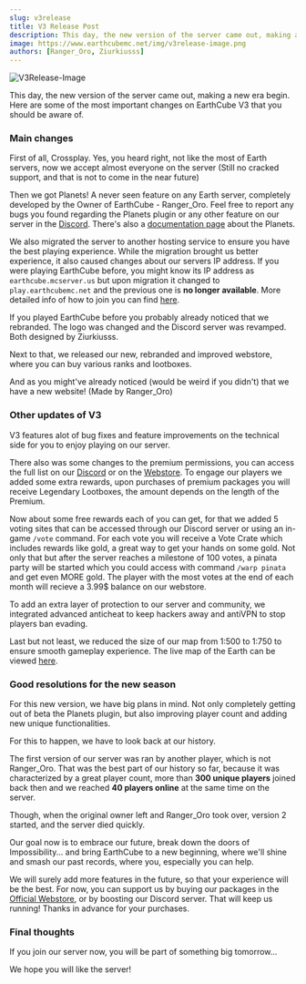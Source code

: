 ```yaml
---
slug: v3release
title: V3 Release Post
description: This day, the new version of the server came out, making a new era begin.
image: https://www.earthcubemc.net/img/v3release-image.png
authors: [Ranger_Oro, Ziurkiusss]
---
```


![V3Release-Image](/img/v3release-image.png)

This day, the new version of the server came out, making a new era begin.
Here are some of the most important changes on EarthCube V3 that you should be aware of.

<!-- truncate -->

### Main changes

First of all, Crossplay. Yes, you heard right, not like the most of Earth servers, now we accept almost everyone on the server (Still no cracked support, and that is not to come in the near future)

Then we got Planets! A never seen feature on any Earth server, completely developed by the Owner of EarthCube - Ranger_Oro. Feel free to report any bugs you found regarding the Planets plugin or any other feature on our server in the [Discord](https://discord.earthcubemc.net/).
There's also a [documentation page](/docs/planets) about the Planets.

We also migrated the server to another hosting service to ensure you have the best playing experience. While the migration brought us better experience, it also caused changes about our servers IP address. If you were playing EarthCube before, you might know its IP address as `earthcube.mcserver.us` but upon migration it changed to `play.earthcubemc.net` and the previous one is **no longer available**. More detailed info of how to join you can find [here](/docs/join).

If you played EarthCube before you probably already noticed that we rebranded. The logo was changed and the Discord server was revamped. Both designed by Ziurkiusss.

Next to that, we released our new, rebranded and improved webstore, where you can buy various ranks and lootboxes.

And as you might've already noticed (would be weird if you didn't) that we have a new website! (Made by Ranger_Oro)

### Other updates of V3

V3 features alot of bug fixes and feature improvements on the technical side for you to enjoy playing on our server.

There also was some changes to the premium permissions, you can access the full list on our [Discord](https://discord.earthcubemc.net/) or on the [Webstore](https://store.earthcubemc.net/). To engage our players we added some extra rewards, upon purchases of premium packages you will receive Legendary Lootboxes, the amount depends on the length of the Premium.

Now about some free rewards each of you can get, for that we added 5 voting sites that can be accessed through our Discord server or using an in-game `/vote` command. For each vote you will receive a Vote Crate which includes rewards like gold, a great way to get your hands on some gold. Not only that but after the server reaches a milestone of 100 votes, a pinata party will be started which you could access with command `/warp pinata` and get even MORE gold. The player with the most votes at the end of each month will recieve a 3.99$ balance on our webstore.

To add an extra layer of protection to our server and community, we integrated advanced anticheat to keep hackers away and antiVPN to stop players ban evading.

Last but not least, we reduced the size of our map from 1:500 to 1:750 to ensure smooth gameplay experience. The live map of the Earth can be viewed [here](https://map.earthcubemc.net/).

### Good resolutions for the new season

For this new version, we have big plans in mind. Not only completely getting out of beta the Planets plugin, but also improving player count and adding new unique functionalities.

For this to happen, we have to look back at our history.

The first version of our server was ran by another player, which is not Ranger_Oro. That was the best part of our history so far, because it was characterized by a great
player count, more than **300 unique players** joined back then and we reached **40 players online** at the same time on the server.

Though, when the original owner left and Ranger_Oro took over, version 2 started, and the server died quickly.

Our goal now is to embrace our future, break down the doors of Impossibility... and bring EarthCube to a new beginning, where we'll shine and smash our past records, where you, especially you can help.

We will surely add more features in the future, so that your experience will be the best. For now, you can support us by buying our packages in the [Official Webstore](https://store.earthcubemc.net), or by boosting our Discord server. That will keep us running! Thanks in advance for your purchases.

### Final thoughts

If you join our server now, you will be part of something big tomorrow...

We hope you will like the server!